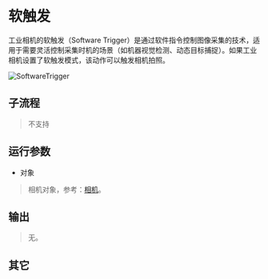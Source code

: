 # 软触发 
工业相机的软触发（Software Trigger）是通过软件指令控制图像采集的技术，适用于需要灵活控制采集时机的场景（如机器视觉检测、动态目标捕捉）。如果工业相机设置了软触发模式，该动作可以触发相机拍照。

![SoftwareTrigger](./images/04.png ':size=90%')


## 子流程
> 不支持


## 运行参数


* 对象
> 相机对象，参考：[相机](./actions/type/TypeCamera.md)。
  

## 输出

>    无。

## 其它

